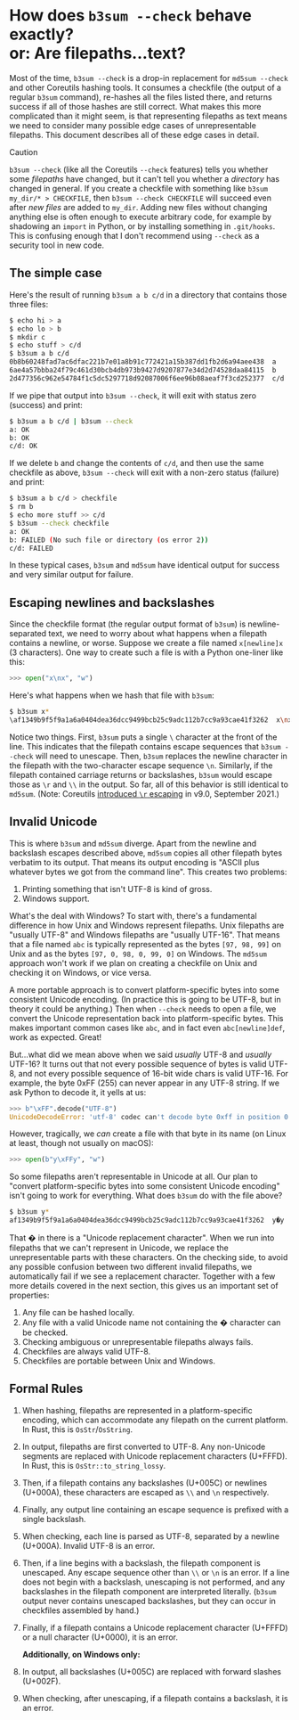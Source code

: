 # How does `b3sum --check` behave exactly?<br>or: Are filepaths...text?

Most of the time, `b3sum --check` is a drop-in replacement for `md5sum --check`
and other Coreutils hashing tools. It consumes a checkfile (the output of a
regular `b3sum` command), re-hashes all the files listed there, and returns
success if all of those hashes are still correct. What makes this more
complicated than it might seem, is that representing filepaths as text means we
need to consider many possible edge cases of unrepresentable filepaths. This
document describes all of these edge cases in detail.

> [!CAUTION]
> `b3sum --check` (like all the Coreutils `--check` features) tells you whether
> some _filepaths_ have changed, but it can't tell you whether a _directory_
> has changed in general. If you create a checkfile with something like `b3sum
> my_dir/* > CHECKFILE`, then `b3sum --check CHECKFILE` will succeed even after
> _new files_ are added to `my_dir`. Adding new files without changing anything
> else is often enough to execute arbitrary code, for example by shadowing an
> `import` in Python, or by installing something in `.git/hooks`. This is
> confusing enough that I don't recommend using `--check` as a security tool in
> new code.

## The simple case

Here's the result of running `b3sum a b c/d` in a directory that contains
those three files:

```bash
$ echo hi > a
$ echo lo > b
$ mkdir c
$ echo stuff > c/d
$ b3sum a b c/d
0b8b60248fad7ac6dfac221b7e01a8b91c772421a15b387dd1fb2d6a94aee438  a
6ae4a57bbba24f79c461d30bcb4db973b9427d9207877e34d2d74528daa84115  b
2d477356c962e54784f1c5dc5297718d92087006f6ee96b08aeaf7f3cd252377  c/d
```

If we pipe that output into `b3sum --check`, it will exit with status zero
(success) and print:

```bash
$ b3sum a b c/d | b3sum --check
a: OK
b: OK
c/d: OK
```

If we delete `b` and change the contents of `c/d`, and then use the same
checkfile as above, `b3sum --check` will exit with a non-zero status (failure)
and print:

```bash
$ b3sum a b c/d > checkfile
$ rm b
$ echo more stuff >> c/d
$ b3sum --check checkfile
a: OK
b: FAILED (No such file or directory (os error 2))
c/d: FAILED
```

In these typical cases, `b3sum` and `md5sum` have identical output for success
and very similar output for failure.

## Escaping newlines and backslashes

Since the checkfile format (the regular output format of `b3sum`) is
newline-separated text, we need to worry about what happens when a filepath
contains a newline, or worse. Suppose we create a file named `x[newline]x`
(3 characters). One way to create such a file is with a Python one-liner like
this:

```python
>>> open("x\nx", "w")
```

Here's what happens when we hash that file with `b3sum`:

```bash
$ b3sum x*
\af1349b9f5f9a1a6a0404dea36dcc9499bcb25c9adc112b7cc9a93cae41f3262  x\nx
```

Notice two things. First, `b3sum` puts a single `\` character at the front of
the line. This indicates that the filepath contains escape sequences that
`b3sum --check` will need to unescape. Then, `b3sum` replaces the newline
character in the filepath with the two-character escape sequence `\n`.
Similarly, if the filepath contained carriage returns or backslashes, `b3sum`
would escape those as `\r` and `\\` in the output. So far, all of this behavior
is still identical to `md5sum`. (Note: Coreutils [introduced `\r`
escaping](https://github.com/coreutils/coreutils/commit/ed1c58427d574fb4ff0cb8f915eb0d554000ceeb)
in v9.0, September 2021.)

## Invalid Unicode

This is where `b3sum` and `md5sum` diverge. Apart from the newline and
backslash escapes described above, `md5sum` copies all other filepath bytes
verbatim to its output. That means its output encoding is "ASCII plus whatever
bytes we got from the command line". This creates two problems:

1. Printing something that isn't UTF-8 is kind of gross.
2. Windows support.

What's the deal with Windows? To start with, there's a fundamental difference
in how Unix and Windows represent filepaths. Unix filepaths are "usually UTF-8"
and Windows filepaths are "usually UTF-16". That means that a file named `abc`
is typically represented as the bytes `[97, 98, 99]` on Unix and as the bytes
`[97, 0, 98, 0, 99, 0]` on Windows. The `md5sum` approach won't work if we plan
on creating a checkfile on Unix and checking it on Windows, or vice versa.

A more portable approach is to convert platform-specific bytes into some
consistent Unicode encoding. (In practice this is going to be UTF-8, but in
theory it could be anything.) Then when `--check` needs to open a file, we
convert the Unicode representation back into platform-specific bytes. This
makes important common cases like `abc`, and in fact even `abc[newline]def`,
work as expected. Great!

But...what did we mean above when we said *usually* UTF-8 and *usually* UTF-16?
It turns out that not every possible sequence of bytes is valid UTF-8, and not
every possible sequence of 16-bit wide chars is valid UTF-16. For example, the
byte 0xFF (255) can never appear in any UTF-8 string. If we ask Python to
decode it, it yells at us:

```python
>>> b"\xFF".decode("UTF-8")
UnicodeDecodeError: 'utf-8' codec can't decode byte 0xff in position 0: invalid start byte
```

However, tragically, we *can* create a file with that byte in its name (on
Linux at least, though not usually on macOS):

```python
>>> open(b"y\xFFy", "w")
```

So some filepaths aren't representable in Unicode at all. Our plan to "convert
platform-specific bytes into some consistent Unicode encoding" isn't going to
work for everything. What does `b3sum` do with the file above?

```bash
$ b3sum y*
af1349b9f5f9a1a6a0404dea36dcc9499bcb25c9adc112b7cc9a93cae41f3262  y�y
```

That � in there is a "Unicode replacement character". When we run into
filepaths that we can't represent in Unicode, we replace the unrepresentable
parts with these characters. On the checking side, to avoid any possible
confusion between two different invalid filepaths, we automatically fail if we
see a replacement character. Together with a few more details covered in the
next section, this gives us an important set of properties:

1. Any file can be hashed locally.
2. Any file with a valid Unicode name not containing the � character can be
   checked.
3. Checking ambiguous or unrepresentable filepaths always fails.
4. Checkfiles are always valid UTF-8.
5. Checkfiles are portable between Unix and Windows.

## Formal Rules

1. When hashing, filepaths are represented in a platform-specific encoding,
   which can accommodate any filepath on the current platform. In Rust, this is
   `OsStr`/`OsString`.
2. In output, filepaths are first converted to UTF-8. Any non-Unicode segments
   are replaced with Unicode replacement characters (U+FFFD). In Rust, this is
   `OsStr::to_string_lossy`.
3. Then, if a filepath contains any backslashes (U+005C) or newlines (U+000A),
   these characters are escaped as `\\` and `\n` respectively.
4. Finally, any output line containing an escape sequence is prefixed with a
   single backslash.
5. When checking, each line is parsed as UTF-8, separated by a newline
   (U+000A). Invalid UTF-8 is an error.
6. Then, if a line begins with a backslash, the filepath component is
   unescaped. Any escape sequence other than `\\` or `\n` is an error. If a
   line does not begin with a backslash, unescaping is not performed, and any
   backslashes in the filepath component are interpreted literally. (`b3sum`
   output never contains unescaped backslashes, but they can occur in
   checkfiles assembled by hand.)
7. Finally, if a filepath contains a Unicode replacement character (U+FFFD) or
   a null character (U+0000), it is an error.

   **Additionally, on Windows only:**

8. In output, all backslashes (U+005C) are replaced with forward slashes
   (U+002F).
9. When checking, after unescaping, if a filepath contains a backslash, it is
   an error.
